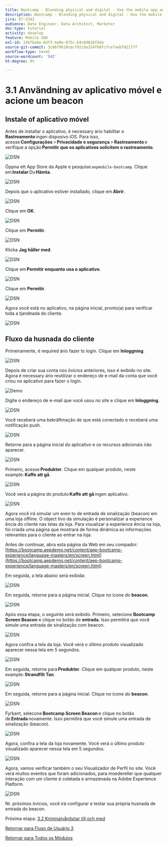 ```yaml
---
title: Bootcamp - Blending physical and digital - Use the mobile app and trigger a beacon entry - Brazil
description: Bootcamp - Blending physical and digital - Use the mobile app and trigger a beacon entry - Brazil
jira: KT-5342
audience: Data Engineer, Data Architect, Marketer
doc-type: tutorial
activity: develop
feature: Mobile SDK
exl-id: 14bfbebe-6df3-4a0e-875c-b4c0d016f8da
source-git-commit: 3c86f9b19cecf92c9a324fb6fcfcefaebf82177f
workflow-type: tm+mt
source-wordcount: '542'
ht-degree: 0%

---
```


# 3.1 Användning av aplicativo móvel e acione um beacon

## Instale of aplicativo móvel

Antes de installar o aplicativo, é necessary ário habilitar o **Rastreamento** ingen disposivo iOS. Para isso, acesse **Configurações** > **Privacidade e segurança** > **Rastreamento** e verifique a opção **Permitir que os aplicativos solicitem o rastreamento**.

![DSN](./../uc3/images/app4.png)

Öppna ett App Store da Apple e pesquise `aepmobile-bootcamp`. Clique em **Instalar** Du **Hämta**.

![DSN](./../uc3/images/app1.png)

Depois que o aplicativo estiver installado, clique em **Abrir**.

![DSN](./../uc3/images/app2.png)

Clique em **OK**.

![DSN](./../uc3/images/app9.png)

Clique em **Permitir**.

![DSN](./../uc3/images/app3.png)

Klicka **Jag håller med**.

![DSN](./../uc3/images/app7.png)

Clique em **Permitir enquanto usa o aplicativo**.

![DSN](./../uc3/images/app8.png)

Clique em **Permitir**.

![DSN](./../uc3/images/app5.png)

Agora você está no aplicativo, na página inicial, pronto(a) para verificar toda a tjandnada do cliente.

![DSN](./../uc3/images/app12.png)

## Fluxo da husnada do cliente

Primeiramente, é required ário fazer to login. Clique em **Inloggning**.

![DSN](./images/app13.png)

Depois de criar sua conta nos övícios anteriores, isso é exibido no site. Agora é necessary ário reutilizar o endereço de e-mail da conta que você criou no aplicativo para fazer o login.

![Demo](./images/pv1.png)

Digite o endereço de e-mail que você usou no site e clique em **Inloggning**.

![DSN](./images/app14.png)

Você receberá uma bekräftmação de que está conectado e receberá uma notificação push.

![DSN](./images/app15.png)

Retorne para a página inicial do aplicativo e os recursos adicionais irão aparecer.

![DSN](./images/app17.png)

Primeiro, acesse **Produkter**. Clique em qualquer produto, neste example: **Kaffe att gå**.

![DSN](./images/app19.png)

Você verá a página do produto **Kaffe att gå** ingen aplicativo.

![DSN](./images/app20.png)

Agora você irá simular um even to de entrada de sinalização (beacon) em uma loja offline. O object tivo da simulação é personalizar a experience ência do cliente nas telas da loja. Para visualizar a experience ência na loja, foi criada uma página que mostrará de forma dinâmica as informações relevantes para o cliente ao entrar na loja.

Antes de continuar, abra esta página da Web em seu compador: [https://bootcamp.aepdemo.net/content/aep-bootcamp-experience/language-masters/en/screen.html](https://bootcamp.aepdemo.net/content/aep-bootcamp-experience/language-masters/en/screen.html)

Em seguida, a tela abaixo será exibida:

![DSN](./images/screen1.png)

Em seguida, retorne para a página inicial. Clique no ícone do **beacon**.

![DSN](./images/app23.png)

Após essa etapa, o seguinte será exibido. Primeiro, selecione **Bootcamp Screen Beacon** e clique no botão de **entrada**. Isso permitirá que você simule uma entrada de sinalização com beacon.

![DSN](./images/app21.png)

Agora confira a tela da loja. Você verá o último produto visualizado aparecer nessa tela em 5 segundos.

![DSN](./images/screen2.png)

Em seguida, retorne para **Produkter**. Clique em qualquer produto, neste example: **Strandfilt Tan**.

![DSN](./images/app22.png)

Em seguida, retorne para a página inicial. Clique no ícone do **beacon**.

![DSN](./images/app23.png)

Fyrkant, selecone **Bootcamp Screen Beacon** e clique no botão de **Entrada** novamente. Isso permitirá que você simule uma entrada de sinalização (beacon).

![DSN](./images/app21.png)

Agora, confira a tela da loja novamente. Você verá o último produto visualizado aparecer nessa tela em 5 segundos.

![DSN](./images/screen3.png)

Agora, vamos verificar também o seu Visualizador de Perfil no site. Você verá muitos eventos que foram adicionados, para moedereller que qualquer interação com um cliente é coletada e armazenada na Adobe Experience Platform.

![DSN](./images/screen4.png)

Nr. próximos övícios, você irá configurar e testar sua própria husnada de entrada do beacon.

Próxima etapa: [3.2 Kriminalvårdsöar till och med](./ex2.md)

[Retornar para Fluxo de Usuário 3](./uc3.md)

[Retornar para Todos os Módulos](../../overview.md)
